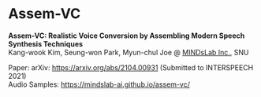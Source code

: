 # Assem-VC

**Assem-VC: Realistic Voice Conversion by Assembling Modern Speech Synthesis Techniques**<br>
Kang-wook Kim, Seung-won Park, Myun-chul Joe @ [MINDsLab Inc.](https://mindslab.ai), SNU

Paper: arXiv: https://arxiv.org/abs/2104.00931 (Submitted to INTERSPEECH 2021)<br>
Audio Samples: https://mindslab-ai.github.io/assem-vc/<br>
